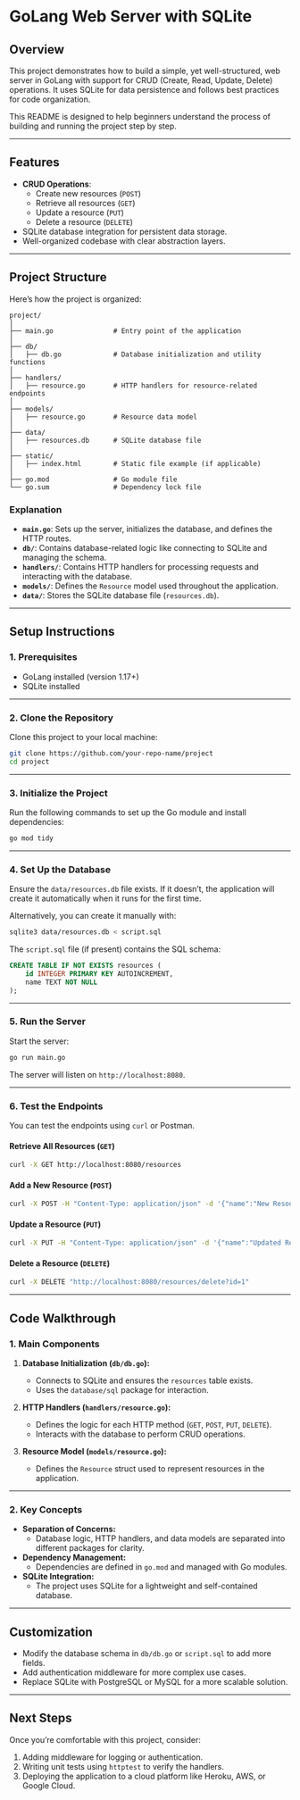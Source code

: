 # **GoLang Web Server with SQLite**

## **Overview**
This project demonstrates how to build a simple, yet well-structured, web server in GoLang with support for CRUD (Create, Read, Update, Delete) operations. It uses SQLite for data persistence and follows best practices for code organization.

This README is designed to help beginners understand the process of building and running the project step by step.

---

## **Features**
- **CRUD Operations**:
  - Create new resources (`POST`)
  - Retrieve all resources (`GET`)
  - Update a resource (`PUT`)
  - Delete a resource (`DELETE`)
- SQLite database integration for persistent data storage.
- Well-organized codebase with clear abstraction layers.

---

## **Project Structure**
Here’s how the project is organized:

```
project/
│
├── main.go               # Entry point of the application
│
├── db/
│   ├── db.go             # Database initialization and utility functions
│
├── handlers/
│   ├── resource.go       # HTTP handlers for resource-related endpoints
│
├── models/
│   ├── resource.go       # Resource data model
│
├── data/
│   ├── resources.db      # SQLite database file
│
├── static/
│   ├── index.html        # Static file example (if applicable)
│
├── go.mod                # Go module file
└── go.sum                # Dependency lock file
```

### **Explanation**
- **`main.go`**: Sets up the server, initializes the database, and defines the HTTP routes.
- **`db/`**: Contains database-related logic like connecting to SQLite and managing the schema.
- **`handlers/`**: Contains HTTP handlers for processing requests and interacting with the database.
- **`models/`**: Defines the `Resource` model used throughout the application.
- **`data/`**: Stores the SQLite database file (`resources.db`).

---

## **Setup Instructions**

### **1. Prerequisites**
- GoLang installed (version 1.17+)
- SQLite installed

---

### **2. Clone the Repository**
Clone this project to your local machine:
```bash
git clone https://github.com/your-repo-name/project
cd project
```

---

### **3. Initialize the Project**
Run the following commands to set up the Go module and install dependencies:
```bash
go mod tidy
```

---

### **4. Set Up the Database**
Ensure the `data/resources.db` file exists. If it doesn’t, the application will create it automatically when it runs for the first time.

Alternatively, you can create it manually with:
```bash
sqlite3 data/resources.db < script.sql
```

The `script.sql` file (if present) contains the SQL schema:
```sql
CREATE TABLE IF NOT EXISTS resources (
    id INTEGER PRIMARY KEY AUTOINCREMENT,
    name TEXT NOT NULL
);
```

---

### **5. Run the Server**
Start the server:
```bash
go run main.go
```

The server will listen on `http://localhost:8080`.

---

### **6. Test the Endpoints**
You can test the endpoints using `curl` or Postman.

#### **Retrieve All Resources (`GET`)**
```bash
curl -X GET http://localhost:8080/resources
```

#### **Add a New Resource (`POST`)**
```bash
curl -X POST -H "Content-Type: application/json" -d '{"name":"New Resource"}' http://localhost:8080/resources/add
```

#### **Update a Resource (`PUT`)**
```bash
curl -X PUT -H "Content-Type: application/json" -d '{"name":"Updated Resource"}' "http://localhost:8080/resources/update?id=1"
```

#### **Delete a Resource (`DELETE`)**
```bash
curl -X DELETE "http://localhost:8080/resources/delete?id=1"
```

---

## **Code Walkthrough**

### **1. Main Components**
1. **Database Initialization (`db/db.go`):**
   - Connects to SQLite and ensures the `resources` table exists.
   - Uses the `database/sql` package for interaction.

2. **HTTP Handlers (`handlers/resource.go`):**
   - Defines the logic for each HTTP method (`GET`, `POST`, `PUT`, `DELETE`).
   - Interacts with the database to perform CRUD operations.

3. **Resource Model (`models/resource.go`):**
   - Defines the `Resource` struct used to represent resources in the application.

---

### **2. Key Concepts**
- **Separation of Concerns:**
  - Database logic, HTTP handlers, and data models are separated into different packages for clarity.
- **Dependency Management:**
  - Dependencies are defined in `go.mod` and managed with Go modules.
- **SQLite Integration:**
  - The project uses SQLite for a lightweight and self-contained database.

---

## **Customization**
- Modify the database schema in `db/db.go` or `script.sql` to add more fields.
- Add authentication middleware for more complex use cases.
- Replace SQLite with PostgreSQL or MySQL for a more scalable solution.

---

## **Next Steps**
Once you’re comfortable with this project, consider:
1. Adding middleware for logging or authentication.
2. Writing unit tests using `httptest` to verify the handlers.
3. Deploying the application to a cloud platform like Heroku, AWS, or Google Cloud.
